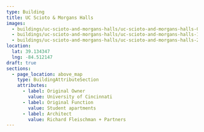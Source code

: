 ```yaml
---
type: Building
title: UC Scioto & Morgans Halls
images:
  - buildings/uc-scioto-and-morgans-halls/uc-scioto-and-morgans-halls-0_t4ylbu
  - buildings/uc-scioto-and-morgans-halls/uc-scioto-and-morgans-halls-1_ladivc
  - buildings/uc-scioto-and-morgans-halls/uc-scioto-and-morgans-halls-2_q0orjj
location:
  lat: 39.134347
  lng: -84.512147
draft: true
sections:
  - page_location: above_map
    type: BuildingAttributeSection
    attributes:
      - label: Original Owner
        value: University of Cincinnati
      - label: Original Function
        value: Student apartments
      - label: Architect
        value: Richard Fleischman + Partners
---
```

